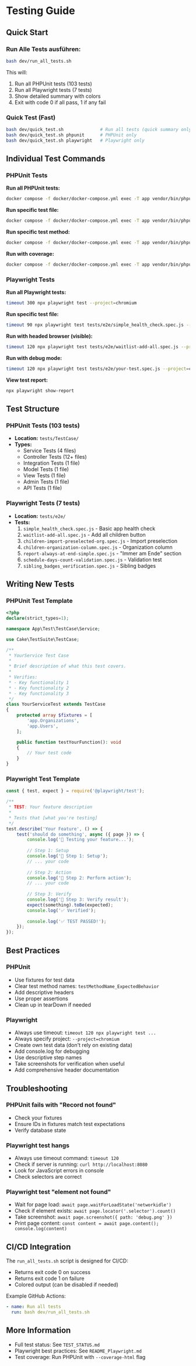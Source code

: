# Testing Guide

## Quick Start

### Run Alle Tests ausführen:
```bash
bash dev/run_all_tests.sh
```

This will:
1. Run all PHPUnit tests (103 tests)
2. Run all Playwright tests (7 tests)
3. Show detailed summary with colors
4. Exit with code 0 if all pass, 1 if any fail

### Quick Test (Fast)
```bash
bash dev/quick_test.sh              # Run all tests (quick summary only)
bash dev/quick_test.sh phpunit      # PHPUnit only
bash dev/quick_test.sh playwright   # Playwright only
```

## Individual Test Commands

### PHPUnit Tests

**Run all PHPUnit tests:**
```bash
docker compose -f docker/docker-compose.yml exec -T app vendor/bin/phpunit
```

**Run specific test file:**
```bash
docker compose -f docker/docker-compose.yml exec -T app vendor/bin/phpunit tests/TestCase/Service/ReportServiceTest.php
```

**Run specific test method:**
```bash
docker compose -f docker/docker-compose.yml exec -T app vendor/bin/phpunit --filter testGenerateReportData
```

**Run with coverage:**
```bash
docker compose -f docker/docker-compose.yml exec -T app vendor/bin/phpunit --coverage-text
```

### Playwright Tests

**Run all Playwright tests:**
```bash
timeout 300 npx playwright test --project=chromium
```

**Run specific test file:**
```bash
timeout 90 npx playwright test tests/e2e/simple_health_check.spec.js --project=chromium
```

**Run with headed browser (visible):**
```bash
timeout 120 npx playwright test tests/e2e/waitlist-add-all.spec.js --project=chromium --headed
```

**Run with debug mode:**
```bash
timeout 120 npx playwright test tests/e2e/your-test.spec.js --project=chromium --debug
```

**View test report:**
```bash
npx playwright show-report
```

## Test Structure

### PHPUnit Tests (103 tests)
- **Location:** `tests/TestCase/`
- **Types:**
  - Service Tests (4 files)
  - Controller Tests (12+ files)
  - Integration Tests (1 file)
  - Model Tests (1 file)
  - View Tests (1 file)
  - Admin Tests (1 file)
  - API Tests (1 file)

### Playwright Tests (7 tests)
- **Location:** `tests/e2e/`
- **Tests:**
  1. `simple_health_check.spec.js` - Basic app health check
  2. `waitlist-add-all.spec.js` - Add all children button
  3. `children-import-preselected-org.spec.js` - Import preselection
  4. `children-organization-column.spec.js` - Organization column
  5. `report-always-at-end-simple.spec.js` - "Immer am Ende" section
  6. `schedule-days-count-validation.spec.js` - Validation test
  7. `sibling_badges_verification.spec.js` - Sibling badges

## Writing New Tests

### PHPUnit Test Template
```php
<?php
declare(strict_types=1);

namespace App\Test\TestCase\Service;

use Cake\TestSuite\TestCase;

/**
 * YourService Test Case
 * 
 * Brief description of what this test covers.
 * 
 * Verifies:
 * - Key functionality 1
 * - Key functionality 2
 * - Key functionality 3
 */
class YourServiceTest extends TestCase
{
    protected array $fixtures = [
        'app.Organizations',
        'app.Users',
    ];

    public function testYourFunction(): void
    {
        // Your test code
    }
}
```

### Playwright Test Template
```javascript
const { test, expect } = require('@playwright/test');

/**
 * TEST: Your feature description
 * 
 * Tests that [what you're testing]
 */
test.describe('Your Feature', () => {
    test('should do something', async ({ page }) => {
        console.log('🧪 Testing your feature...');
        
        // Step 1: Setup
        console.log('📍 Step 1: Setup');
        // ... your code
        
        // Step 2: Action
        console.log('📍 Step 2: Perform action');
        // ... your code
        
        // Step 3: Verify
        console.log('📍 Step 3: Verify result');
        expect(something).toBe(expected);
        console.log('✅ Verified');
        
        console.log('✅ TEST PASSED!');
    });
});
```

## Best Practices

### PHPUnit
- Use fixtures for test data
- Clear test method names: `testMethodName_ExpectedBehavior`
- Add descriptive headers
- Use proper assertions
- Clean up in tearDown if needed

### Playwright
- Always use timeout: `timeout 120 npx playwright test ...`
- Always specify project: `--project=chromium`
- Create own test data (don't rely on existing data)
- Add console.log for debugging
- Use descriptive step names
- Take screenshots for verification when useful
- Add comprehensive header documentation

## Troubleshooting

### PHPUnit fails with "Record not found"
- Check your fixtures
- Ensure IDs in fixtures match test expectations
- Verify database state

### Playwright test hangs
- Always use timeout command: `timeout 120`
- Check if server is running: `curl http://localhost:8080`
- Look for JavaScript errors in console
- Check selectors are correct

### Playwright test "element not found"
- Wait for page load: `await page.waitForLoadState('networkidle')`
- Check if element exists: `await page.locator('.selector').count()`
- Take screenshot: `await page.screenshot({ path: 'debug.png' })`
- Print page content: `const content = await page.content(); console.log(content)`

## CI/CD Integration

The `run_all_tests.sh` script is designed for CI/CD:
- Returns exit code 0 on success
- Returns exit code 1 on failure
- Colored output (can be disabled if needed)

Example GitHub Actions:
```yaml
- name: Run all tests
  run: bash dev/run_all_tests.sh
```

## More Information

- Full test status: See `TEST_STATUS.md`
- Playwright best practices: See `README_Playwright.md`
- Test coverage: Run PHPUnit with `--coverage-html` flag

